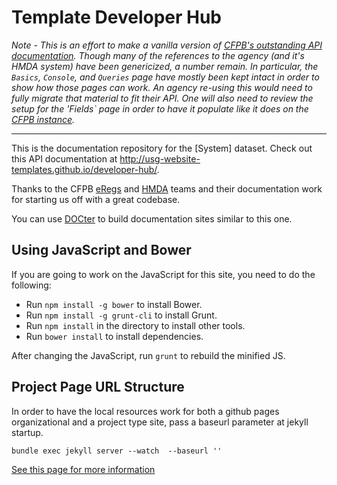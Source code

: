 Template Developer Hub 
====================

*Note - This is an effort to make a vanilla version of [CFPB's outstanding API documentation](https://github.com/cfpb/api).  Though many of the references to the agency (and it's HMDA system) have been genericized, a number remain.  In particular, the `Basics`, `Console`, and `Queries` page have mostly been kept intact in order to show how those pages can work.  An agency re-using this would need to fully migrate that material to fit their API.  One will also need to review the setup for the 'Fields` page in order to have it populate like it does on the [CFPB instance](http://cfpb.github.io/api/hmda/fields.html).*

----

This is the documentation repository for the [System] dataset.
Check out this API documentation at http://usg-website-templates.github.io/developer-hub/.

Thanks to the CFPB [eRegs](https://github.com/cfpb/regulations-core) and [HMDA](https://github.com/cfpb/api) teams and their documentation work for starting us off with a great codebase.

You can use [DOCter](https://github.com/cfpb/DOCter) to build documentation sites similar to this one.

## Using JavaScript and Bower

If you are going to work on the JavaScript for this site, you need to do the following:

* Run `npm install -g bower` to install Bower.
* Run `npm install -g grunt-cli` to install Grunt.
* Run `npm install` in the directory to install other tools.
* Run `bower install` to install dependencies.

After changing the JavaScript, run `grunt` to rebuild the minified JS.

## Project Page URL Structure
In order to have the local resources work for both a github pages organizational and a project type site, pass a baseurl parameter at jekyll startup.

```
bundle exec jekyll server --watch  --baseurl ''
```

[See this page for more information](http://jekyllrb.com/docs/github-pages/#project-page-url-structure)
